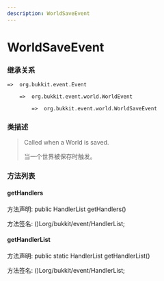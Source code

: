 ```yaml
---
description: WorldSaveEvent
---
```


# WorldSaveEvent

### 继承关系

    =>  org.bukkit.event.Event

        =>  org.bukkit.event.world.WorldEvent

            =>  org.bukkit.event.world.WorldSaveEvent

### 类描述

> Called when a World is saved.
> 
> <p>
> 
> 当一个世界被保存时触发。

### 方法列表

#### getHandlers

方法声明: public HandlerList getHandlers()

方法签名: ()Lorg/bukkit/event/HandlerList;

#### getHandlerList

方法声明: public static HandlerList getHandlerList()

方法签名: ()Lorg/bukkit/event/HandlerList;